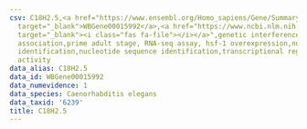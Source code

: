 ```yaml
---
csv: C18H2.5,<a href="https://www.ensembl.org/Homo_sapiens/Gene/Summary?db=core;g=WBGene00015992"
  target="_blank">WBGene00015992</a>,<a href="https://www.ncbi.nlm.nih.gov/pubmed/30894454"
  target="_blank"><i class="fas fa-file"></i></a>",genetic interference,functional
  association,prime adult stage, RNA-seq assay, hsf-1 overexpression,nucleotide sequence
  identification,nucleotide sequence identification,transcriptional regulation,up-regulates
  activity
data_alias: C18H2.5
data_id: WBGene00015992
data_numevidence: 1
data_species: Caenorhabditis elegans
data_taxid: '6239'
title: C18H2.5
---
```

